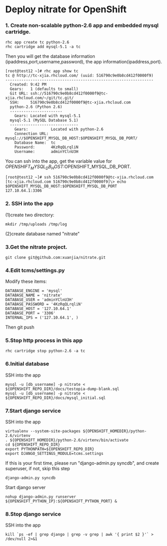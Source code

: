 # Deploy nitrate for OpenShift
### 1. Create non-scalable python-2.6 app and embedded mysql cartridge.

    rhc app create tc python-2.6
    rhc cartridge add mysql-5.1 -a tc

Then you will get the database information (ipaddress,port,username,password), the app information(ipaddress,port).

    [root@test12 ~]# rhc app show tc 
    tc @ http://tc-xjia.rhcloud.com/ (uuid: 516790c9e0b8cd412f0000f9)
    -----------------------------------------------------------------
      Created: 9:42 PM
      Gears:   1 (defaults to small)
      Git URL: ssh://516790c9e0b8cd412f0000f9@tc-xjia.rhcloud.com/~/git/tc.git/
      SSH:     516790c9e0b8cd412f0000f9@tc-xjia.rhcloud.com
      python-2.6 (Python 2.6)
      -----------------------
        Gears: Located with mysql-5.1
      mysql-5.1 (MySQL Database 5.1)
      ------------------------------
        Gears:          Located with python-2.6
        Connection URL: mysql://$OPENSHIFT_MYSQL_DB_HOST:$OPENSHIFT_MYSQL_DB_PORT/
        Database Name:  tc
        Password:       4KzRqQLrqliN
        Username:       adminYClnU3H

You can ssh into the app, get the variable value for $OPENSHIFT_MYSQL_DB_HOST:$OPENSHIFT_MYSQL_DB_PORT.
    
    [root@test12 ~]# ssh 516790c9e0b8cd412f0000f9@tc-xjia.rhcloud.com
    [tc-xjia.rhcloud.com 516790c9e0b8cd412f0000f9]\> echo $OPENSHIFT_MYSQL_DB_HOST:$OPENSHIFT_MYSQL_DB_PORT
    127.10.64.1:3306

### 2. SSH into the app
(1)create two directory:

    mkdir /tmp/uploads /tmp/log

(2)create database named "nitrate"

### 3.Get the nitrate project.

    git clone git@github.com:xuanjia/nitrate.git

### 4.Edit tcms/settings.py

Modify these items:

    DATABASE_ENGINE = 'mysql'
    DATABASE_NAME = 'nitrate' 
    DATABASE_USER = 'adminYClnU3H'
    DATABASE_PASSWORD = '4KzRqQLrqliN'
    DATABASE_HOST = '127.10.64.1'
    DATABASE_PORT = '3306' 
    INTERNAL_IPS = ('127.10.64.1', )

Then git push

### 5.Stop http process in this app

    rhc cartridge stop python-2.6 -a tc

### 6.Initial database
SSH into the app
    
    mysql -u [db_username] -p nitrate < ${OPENSHIFT_REPO_DIR}/docs/testopia-dump-blank.sql
    mysql -u [db_username] -p nitrate < ${OPENSHIFT_REPO_DIR}/docs/mysql_initial.sql

### 7.Start django service
SSH into the app

    virtualenv --system-site-packages ${OPENSHIFT_HOMEDIR}/python-2.6/virtenv
    . ${OPENSHIFT_HOMEDIR}/python-2.6/virtenv/bin/activate
    cd ${OPENSHIFT_REPO_DIR}
    export PYTHONPATH=${OPENSHIFT_REPO_DIR}
    export DJANGO_SETTINGS_MODULE=tcms.settings
    
If this is your first time, please run "django-admin.py syncdb", and create superuser, if not, skip this step
    
    django-admin.py syncdb
    
Start django server
    
    nohup django-admin.py runserver ${OPENSHIFT_PYTHON_IP}:${OPENSHIFT_PYTHON_PORT} &
    
### 8.Stop django service
SSH into the app

    kill `ps -ef | grep django | grep -v grep | awk '{ print $2 }'` > /dev/null 2>&1


